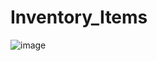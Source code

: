 # Inventory_Items
![image](https://github.com/sandeeppatel03/Inventory_Items/assets/149383307/da3687f6-cfa8-403d-a49c-31f777c44f0d)

